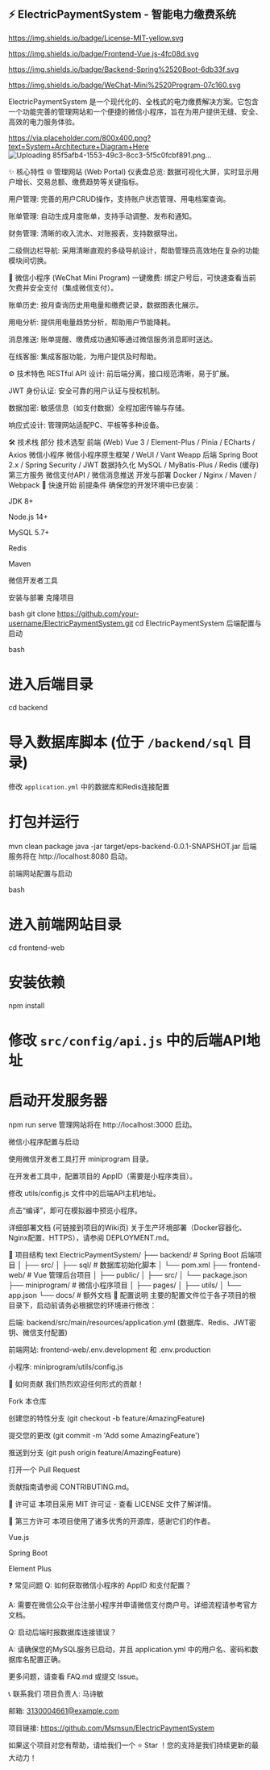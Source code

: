 ## ⚡ ElectricPaymentSystem - 智能电力缴费系统

https://img.shields.io/badge/License-MIT-yellow.svg

https://img.shields.io/badge/Frontend-Vue.js-4fc08d.svg

https://img.shields.io/badge/Backend-Spring%2520Boot-6db33f.svg

https://img.shields.io/badge/WeChat-Mini%2520Program-07c160.svg

ElectricPaymentSystem 是一个现代化的、全栈式的电力缴费解决方案。它包含一个功能完善的管理网站和一个便捷的微信小程序，旨在为用户提供无缝、安全、高效的电力服务体验。

https://via.placeholder.com/800x400.png?text=System+Architecture+Diagram+Here
![Uploading 85f5afb4-1553-49c3-8cc3-5f5c0fcbf891.png…]()


✨ 核心特性
🌐 管理网站 (Web Portal)
仪表盘总览: 数据可视化大屏，实时显示用户增长、交易总额、缴费趋势等关键指标。

用户管理: 完善的用户CRUD操作，支持账户状态管理、用电档案查询。

账单管理: 自动生成月度账单，支持手动调整、发布和通知。

财务管理: 清晰的收入流水、对账报表，支持数据导出。

二级侧边栏导航: 采用清晰直观的多级导航设计，帮助管理员高效地在复杂的功能模块间切换。

💚 微信小程序 (WeChat Mini Program)
一键缴费: 绑定户号后，可快速查看当前欠费并安全支付（集成微信支付）。

账单历史: 按月查询历史用电量和缴费记录，数据图表化展示。

用电分析: 提供用电量趋势分析，帮助用户节能降耗。

消息推送: 账单提醒、缴费成功通知等通过微信服务消息即时送达。

在线客服: 集成客服功能，为用户提供及时帮助。

⚙️ 技术特色
RESTful API 设计: 前后端分离，接口规范清晰，易于扩展。

JWT 身份认证: 安全可靠的用户认证与授权机制。

数据加密: 敏感信息（如支付数据）全程加密传输与存储。

响应式设计: 管理网站适配PC、平板等多种设备。

🛠️ 技术栈
部分	技术选型
前端 (Web)	Vue 3 / Element-Plus / Pinia / ECharts / Axios
微信小程序	微信小程序原生框架 / WeUI / Vant Weapp
后端	Spring Boot 2.x / Spring Security / JWT
数据持久化	MySQL / MyBatis-Plus / Redis (缓存)
第三方服务	微信支付API / 微信消息推送
开发与部署	Docker / Nginx / Maven / Webpack
🚀 快速开始
前提条件
确保您的开发环境中已安装：

JDK 8+

Node.js 14+

MySQL 5.7+

Redis

Maven

微信开发者工具

安装与部署
克隆项目

bash
git clone https://github.com/your-username/ElectricPaymentSystem.git
cd ElectricPaymentSystem
后端配置与启动

bash
# 进入后端目录
cd backend

# 导入数据库脚本 (位于 `/backend/sql` 目录)
 修改 `application.yml` 中的数据库和Redis连接配置

# 打包并运行
mvn clean package
java -jar target/eps-backend-0.0.1-SNAPSHOT.jar
后端服务将在 http://localhost:8080 启动。

前端网站配置与启动

bash
# 进入前端网站目录
cd frontend-web

# 安装依赖
npm install

# 修改 `src/config/api.js` 中的后端API地址

# 启动开发服务器
npm run serve
管理网站将在 http://localhost:3000 启动。

微信小程序配置与启动

使用微信开发者工具打开 miniprogram 目录。

在开发者工具中，配置项目的 AppID（需要是小程序类目）。

修改 utils/config.js 文件中的后端API主机地址。

点击“编译”，即可在模拟器中预览小程序。

详细部署文档 (可链接到项目的Wiki页)
关于生产环境部署（Docker容器化、Nginx配置、HTTPS），请参阅 DEPLOYMENT.md。

📁 项目结构
text
ElectricPaymentSystem/
├── backend/                 # Spring Boot 后端项目
│   ├── src/
│   ├── sql/                # 数据库初始化脚本
│   └── pom.xml
├── frontend-web/            # Vue 管理后台项目
│   ├── public/
│   ├── src/
│   └── package.json
├── miniprogram/             # 微信小程序项目
│   ├── pages/
│   ├── utils/
│   └── app.json
└── docs/                    # 额外文档
🔧 配置说明
主要的配置文件位于各子项目的根目录下，启动前请务必根据您的环境进行修改：

后端: backend/src/main/resources/application.yml (数据库、Redis、JWT密钥、微信支付配置)

前端网站: frontend-web/.env.development 和 .env.production

小程序: miniprogram/utils/config.js

🤝 如何贡献
我们热烈欢迎任何形式的贡献！

Fork 本仓库

创建您的特性分支 (git checkout -b feature/AmazingFeature)

提交您的更改 (git commit -m 'Add some AmazingFeature')

推送到分支 (git push origin feature/AmazingFeature)

打开一个 Pull Request

贡献指南请参阅 CONTRIBUTING.md。

📄 许可证
本项目采用 MIT 许可证 - 查看 LICENSE 文件了解详情。

🧩 第三方许可
本项目使用了诸多优秀的开源库，感谢它们的作者。

Vue.js

Spring Boot

Element Plus



❓ 常见问题
Q: 如何获取微信小程序的 AppID 和支付配置？

A: 需要在微信公众平台注册小程序并申请微信支付商户号。详细流程请参考官方文档。

Q: 启动后端时报数据库连接错误？

A: 请确保您的MySQL服务已启动，并且 application.yml 中的用户名、密码和数据库名配置正确。

更多问题，请查看 FAQ.md 或提交 Issue。

📞 联系我们
项目负责人: 马诗敏

邮箱: 3130004661@example.com

项目链接: https://github.com/Msmsun/ElectricPaymentSystem

如果这个项目对您有帮助，请给我们一个 ⭐️ Star ！您的支持是我们持续更新的最大动力！

